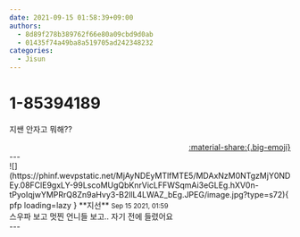 ```yaml
---
date: 2021-09-15 01:58:39+09:00
authors:
  - 8d89f278b389762f66e80a09cbd9d0ab
  - 01435f74a49ba8a519705ad242348232
categories:
  - Jisun
---
```


# 1-85394189

<div class="post-container" markdown="1">
<div class="content-container md-sidebar__scrollwrap" markdown="1">

지쌘 안자고 뭐해??

</div>
</div>

<div style="text-align: right;" markdown="1">
<a href="https://weverse.io/fromis9/fanpost/1-85394189" style="text-align: right;">:material-share:{.big-emoji}</a>
</div>
---

<div class="comments-container md-sidebar__scrollwrap" markdown="1">
<div class="comment" markdown="1">
<div class='id-container' markdown="1">
![](https://phinf.wevpstatic.net/MjAyNDEyMTlfMTE5/MDAxNzM0NTgzMjY0NDEy.08FClE9gxLY-99LscoMUgQbKnrVicLFFWSqmAi3eGLEg.hXV0n-tPyoIqjwYMPRrQ8Zn9aHvy3-B2llL4LWAZ_bEg.JPEG/image.jpg?type=s72){ pfp loading=lazy }
**<span class="artist">지선</span>** <small>Sep 15 2021, 01:59</small><br>
</div>
<div class='comment-body' markdown="1">
스우파 보고 멋찐 언니들 보고.. 자기 전에 들렸어요
</div>
</div>
</div>
---

